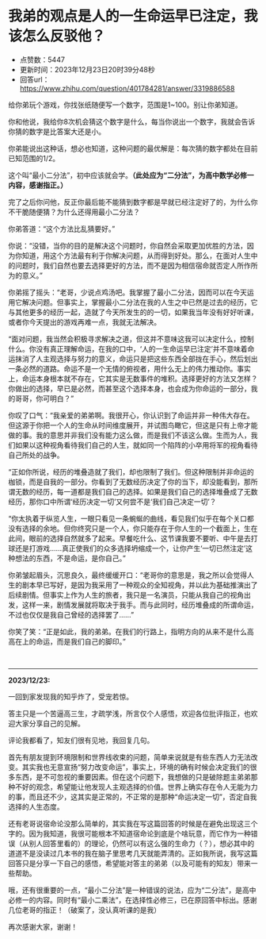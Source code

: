 # 我弟的观点是人的一生命运早已注定，我该怎么反驳他？
- 点赞数：5447
- 更新时间：2023年12月23日20时39分48秒
- 回答url：https://www.zhihu.com/question/401784281/answer/3319886588
<body>
 <p data-pid="mbQLFZwd">给你弟玩个游戏，你找张纸随便写一个数字，范围是1~100。别让你弟知道。</p>
 <p data-pid="Dqk_sc1d">你和他说，我给你8次机会猜这个数字是什么，每当你说出一个数字，我就会告诉你猜的数字是比答案大还是小。</p>
 <p data-pid="_Y-wyVGs">你弟能说出这种话，想必也知道，这种问题的最优解是：每次猜的数字都处在目前已知范围的1/2。</p>
 <p data-pid="EgpgvQZX">这个叫“最小二分法”，初中应该就会学。<b>（此处应为“二分法”，为高中数学必修一内容，感谢指正。）</b></p>
 <p data-pid="3MsNKbm9">完了之后你问他，反正你最后能不能猜到数字都是早就已经注定好了的，为什么你不干脆随便猜？为什么还得用最小二分法？</p>
 <p data-pid="NjunryZj">你弟答道：“这个方法比乱猜要好。”</p>
 <p data-pid="TxulNMGg">你说：“没错，当你的目的是解决这个问题时，你自然会采取更加优胜的方法，因为你知道，用这个方法最有利于你解决问题，从而得到好处。那么，在面对人生中的问题时，我们自然也要去选择更好的方法，而不是因为相信宿命就否定人所作所为的意义。”</p>
 <p data-pid="zuR-KU2D">你弟摇了摇头：“老哥，少说点鸡汤吧。我掌握了最小二分法，因而可以在今天运用它解决问题。但事实上，掌握最小二分法在我的人生之中已然是过去的经历，它与其他更多的经历一起，造就了今天所发生的的一切，如果我当年没有好好听课，或者你今天提出的游戏再难一点，我就无法解决。</p>
 <p data-pid="z3OdICez">“面对问题，我当然会积极寻求解决之道，但这并不意味这我可以决定什么，控制什么。你没有真正理解命运，在我的口中，‘人的一生命运早已注定’并不意味着命运抹消了人主观选择与努力的意义，命运只是把这些东西全部拢在手心，然后划出一条必然的道路。命运不是一个无情的俯视者，用什么无上的伟力推动你。事实上，命运本身根本就不存在，它其实是无数事件的堆积。选择更好的方法又怎样？你做出的选择，早已是必然，而甚至这个选择本身，也会成为你命运的一部分，我的哥哥，你可明白？”</p>
 <p data-pid="e-vXEXYD">你叹了口气：“我亲爱的弟弟啊。我很开心，你认识到了命运并非一种伟大存在。但这源于你把一个人的生命从时间维度展开，并试图鸟瞰它，但这是只有上帝才能做的事。我的意思并非我们没有能力这么做，而是我们不该这么做。生而为人，我们如果以这种视角看待我们自己的人生，就如同一个陷阵的小卒用将军的视角看待自己所处的战争。</p>
 <p data-pid="Irjg-zWj">“正如你所说，经历的堆叠造就了我们，却也限制了我们。但这种限制并非命运的枷锁，而是自我的一部分。你看到了无数经历决定了你的当下，却没能看到，那所谓无数的经历，每一道都是我们自己的选择。如果是我们自己的选择堆叠成了无数经历，那你口中所谓‘经历决定一切’又何尝不是‘我们自己决定一切’？</p>
 <p data-pid="TyaKAm5p">“你太执着于纵览人生，一眼只看见一条蜿蜒的曲线，看见我们似乎在每个关口都没有选择的余地。但你终究只是一个人，你只能存在于你人生的一个截面上，生在此间，眼前的选择自然就多了起来。早餐吃什么、这节课我要不要听、中午是去打球还是打游戏……真正使我们的众多选择坍缩成一个，让你产生‘一切已然注定’这种想法的东西，不是命运，是你自己。”</p>
 <p data-pid="ZmExhH9U">你弟皱起眉头，沉思良久，最终缓缓开口：“老哥你的意思是，我之所以会觉得人生的剧本早已写好，是因为我采用了一种观众的全知视角，并以此为基础推演出了后续剧情。但事实上作为人生的旅者，我只是一名演员，只能从我自己的视角出发，这样一来，剧情发展就将取决于我手。而与此同时，经历堆叠成的所谓命运，不过也仅仅是我自己曾经的选择罢了……”</p>
 <p data-pid="5ihNlejZ">你笑了笑：“正是如此，我的弟弟。在我们的行路上，指明方向的从来不是什么高高在上的命运，而是我们自己的脚印。”</p>
 <p class="ztext-empty-paragraph"><br></p>
 <hr>
 <p data-pid="wGUNekpM"><b>2023/12/23:</b></p>
 <p data-pid="eitzfmud">一回到家发现我的知乎炸了，受宠若惊。</p>
 <p data-pid="_oIHBeWu">答主只是一个苦逼高三生，才疏学浅，所言仅个人感悟，欢迎各位批评指正，也欢迎大家分享自己的见解。</p>
 <p data-pid="8rUjp0nu">评论我都看了，知友们很有见地，我回复几句。</p>
 <p data-pid="dtxAYzAg">首先有朋友提到环境限制和世界线收束的问题，简单来说就是有些东西人力无法改变。其实我也无意宣扬“努力改变命运”，事实上，环境的确有时候会决定我们的很多东西，是不可忽视的重要因素。但在这个问题下，我想做的只是破除题主弟弟那种不好的观念，希望能让他发现人主观选择的价值。世界上确实存在令人无能为力的事，而且还不少，这其实是正常的，不正常的是那种“命运决定一切”，否定自我选择的人生态度。</p>
 <p data-pid="zOvykJBm">还有老哥说宿命论没那么简单的，其实我在写这篇回答的时候是在避免出现这三个字的。因为我知道，我很可能根本不知道宿命论到底是个啥玩意，而它作为一种错误（从别人回答里看的）的理论，仍然可以有这么强的生命力（？），想必其中的道道不是没读过几本书的我在脑子里思考几天就能弄清的。正如我所说，我写这篇回答只是分享一下自己的感悟，希望能对答主的弟弟（以及可能有的知友）带来一些帮助。</p>
 <p data-pid="VuFoOVqR">哦，还有很重要的一点，“最小二分法”是一种错误的说法，应为“二分法”，是高中必修一的内容。同时有“最小二乘法”，在选择性必修三，已在原回答中标出。感谢几位老哥的指正！（破案了，没认真听课的是我）</p>
 <p data-pid="4rw51sbY">再次感谢大家，谢谢！</p>
 <p></p>
</body>